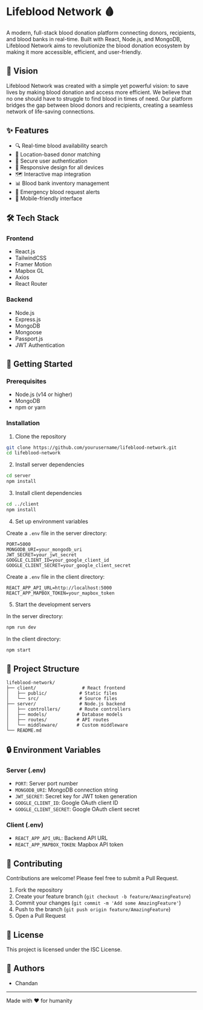 # Lifeblood Network 🩸

A modern, full-stack blood donation platform connecting donors, recipients, and blood banks in real-time. Built with React, Node.js, and MongoDB, Lifeblood Network aims to revolutionize the blood donation ecosystem by making it more accessible, efficient, and user-friendly.

## 🌟 Vision

Lifeblood Network was created with a simple yet powerful vision: to save lives by making blood donation and access more efficient. We believe that no one should have to struggle to find blood in times of need. Our platform bridges the gap between blood donors and recipients, creating a seamless network of life-saving connections.

## ✨ Features

- 🔍 Real-time blood availability search
- 📍 Location-based donor matching
- 🔐 Secure user authentication
- 📱 Responsive design for all devices
- 🗺️ Interactive map integration
- 📊 Blood bank inventory management
- 🔔 Emergency blood request alerts
- 📱 Mobile-friendly interface

## 🛠️ Tech Stack

### Frontend
- React.js
- TailwindCSS
- Framer Motion
- Mapbox GL
- Axios
- React Router

### Backend
- Node.js
- Express.js
- MongoDB
- Mongoose
- Passport.js
- JWT Authentication

## 🚀 Getting Started

### Prerequisites
- Node.js (v14 or higher)
- MongoDB
- npm or yarn

### Installation

1. Clone the repository
```bash
git clone https://github.com/yourusername/lifeblood-network.git
cd lifeblood-network
```

2. Install server dependencies
```bash
cd server
npm install
```

3. Install client dependencies
```bash
cd ../client
npm install
```

4. Set up environment variables

Create a `.env` file in the server directory:
```env
PORT=5000
MONGODB_URI=your_mongodb_uri
JWT_SECRET=your_jwt_secret
GOOGLE_CLIENT_ID=your_google_client_id
GOOGLE_CLIENT_SECRET=your_google_client_secret
```

Create a `.env` file in the client directory:
```env
REACT_APP_API_URL=http://localhost:5000
REACT_APP_MAPBOX_TOKEN=your_mapbox_token
```

5. Start the development servers

In the server directory:
```bash
npm run dev
```

In the client directory:
```bash
npm start
```

## 📁 Project Structure

```
lifeblood-network/
├── client/                 # React frontend
│   ├── public/            # Static files
│   └── src/               # Source files
├── server/                # Node.js backend
│   ├── controllers/       # Route controllers
│   ├── models/           # Database models
│   ├── routes/           # API routes
│   └── middleware/       # Custom middleware
└── README.md
```

## 🔒 Environment Variables

### Server (.env)
- `PORT`: Server port number
- `MONGODB_URI`: MongoDB connection string
- `JWT_SECRET`: Secret key for JWT token generation
- `GOOGLE_CLIENT_ID`: Google OAuth client ID
- `GOOGLE_CLIENT_SECRET`: Google OAuth client secret

### Client (.env)
- `REACT_APP_API_URL`: Backend API URL
- `REACT_APP_MAPBOX_TOKEN`: Mapbox API token

## 🤝 Contributing

Contributions are welcome! Please feel free to submit a Pull Request.

1. Fork the repository
2. Create your feature branch (`git checkout -b feature/AmazingFeature`)
3. Commit your changes (`git commit -m 'Add some AmazingFeature'`)
4. Push to the branch (`git push origin feature/AmazingFeature`)
5. Open a Pull Request

## 📝 License

This project is licensed under the ISC License.

## 👥 Authors

- Chandan 

---

Made with ❤️ for humanity 
